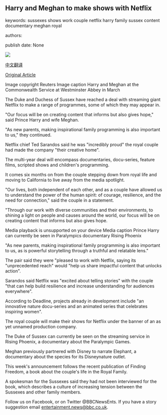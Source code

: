 ## Harry and Meghan to make shows with Netflix

keywords: sussexes shows work couple netflix harry family sussex content documentary meghan royal

authors: 

publish date: None

![](https://ichef.bbci.co.uk/news/1024/branded_news/9377/production/_114215773_harry1_reuters.jpg)

[中文翻译](Harry%20and%20Meghan%20to%20make%20shows%20with%20Netflix_zh.md)

[Original Article](https://www.bbc.com/news/entertainment-arts-54003296)

Image copyright Reuters Image caption Harry and Meghan at the Commonwealth Service at Westminster Abbey in March

The Duke and Duchess of Sussex have reached a deal with streaming giant Netflix to make a range of programmes, some of which they may appear in.

"Our focus will be on creating content that informs but also gives hope," said Prince Harry and wife Meghan.

"As new parents, making inspirational family programming is also important to us," they continued.

Netflix chief Ted Sarandos said he was "incredibly proud" the royal couple had made the company "their creative home".

The multi-year deal will encompass documentaries, docu-series, feature films, scripted shows and children's programming.

It comes six months on from the couple stepping down from royal life and moving to California to live away from the media spotlight.

"Our lives, both independent of each other, and as a couple have allowed us to understand the power of the human spirit: of courage, resilience, and the need for connection," said the couple in a statement.

"Through our work with diverse communities and their environments, to shining a light on people and causes around the world, our focus will be on creating content that informs but also gives hope.

Media playback is unsupported on your device Media caption Prince Harry can currently be seen in Paralympics documentary Rising Phoenix

"As new parents, making inspirational family programming is also important to us, as is powerful storytelling through a truthful and relatable lens."

The pair said they were "pleased to work with Netflix, saying its "unprecedented reach" would "help us share impactful content that unlocks action".

Sarandos said Netflix was "excited about telling stories" with the couple "that can help build resilience and increase understanding for audiences everywhere".

According to Deadline, projects already in development include "an innovative nature docu-series and an animated series that celebrates inspiring women".

The royal couple will make their shows for Netflix under the banner of an as yet unnamed production company.

The Duke of Sussex can currently be seen on the streaming service in Rising Phoenix, a documentary about the Paralympic Games.

Meghan previously partnered with Disney to narrate Elephant, a documentary about the species for its Disneynature outlet.

This week's announcement follows the recent publication of Finding Freedom, a book about the couple's life in the Royal Family.

A spokesman for the Sussexes said they had not been interviewed for the book, which describes a culture of increasing tension between the Sussexes and other family members.

Follow us on Facebook, or on Twitter @BBCNewsEnts. If you have a story suggestion email entertainment.news@bbc.co.uk.